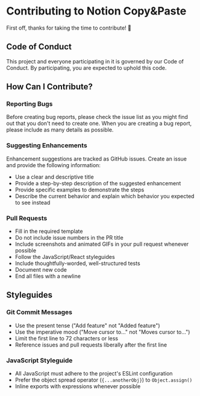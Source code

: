 # Contributing to Notion Copy&Paste

First off, thanks for taking the time to contribute! 🎉

## Code of Conduct
This project and everyone participating in it is governed by our Code of Conduct. By participating, you are expected to uphold this code.

## How Can I Contribute?

### Reporting Bugs
Before creating bug reports, please check the issue list as you might find out that you don't need to create one. When you are creating a bug report, please include as many details as possible.

### Suggesting Enhancements
Enhancement suggestions are tracked as GitHub issues. Create an issue and provide the following information:
* Use a clear and descriptive title
* Provide a step-by-step description of the suggested enhancement
* Provide specific examples to demonstrate the steps
* Describe the current behavior and explain which behavior you expected to see instead

### Pull Requests
* Fill in the required template
* Do not include issue numbers in the PR title
* Include screenshots and animated GIFs in your pull request whenever possible
* Follow the JavaScript/React styleguides
* Include thoughtfully-worded, well-structured tests
* Document new code
* End all files with a newline

## Styleguides

### Git Commit Messages
* Use the present tense ("Add feature" not "Added feature")
* Use the imperative mood ("Move cursor to..." not "Moves cursor to...")
* Limit the first line to 72 characters or less
* Reference issues and pull requests liberally after the first line

### JavaScript Styleguide
* All JavaScript must adhere to the project's ESLint configuration
* Prefer the object spread operator (`{...anotherObj}`) to `Object.assign()`
* Inline exports with expressions whenever possible 